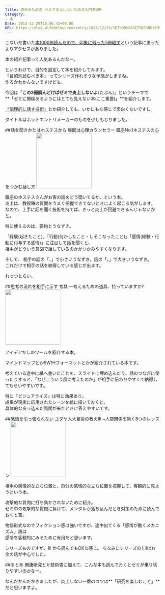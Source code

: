 ```yaml
---
Title: 理系のための ゼミで炎上しないための入門書3冊
Category:
- 本
Date: 2013-12-29T15:06:43+09:00
URL: https://blog.alfebelow.com/entry/2013/12/29/%E7%90%86%E7%B3%BB%E3%81%AE%E3%81%9F%E3%82%81%E3%81%AE%E3%82%BC%E3%83%9F%E3%81%A7%E7%82%8E%E4%B8%8A%E3%81%97%E3%81%AA%E3%81%84%E3%81%9F%E3%82%81%E3%81%AE%E5%85%A5%E9%96%80%E6%9B%B83%E5%86%8A
---
```


こないだ書いた[本1000冊読んだので、印象に残った5冊晒す](http://alfe.hateblo.jp/entry/2013/12/18/%E6%9C%AC1000%E5%86%8A%E8%AA%AD%E3%82%93%E3%81%A0%E3%81%AE%E3%81%A7%E3%80%81%E5%8D%B0%E8%B1%A1%E3%81%AB%E6%AE%8B%E3%81%A3%E3%81%9F5%E5%86%8A%E6%99%92%E3%81%99)という記事に思ったよりアクセスがありました。

本の紹介記事って人気あるんだなー。

というわけで、目的を設定して本を紹介してみます。  
『目的別読むべき本』 ってシリーズ作れそうな予感がしますね。  
作るかわかんないですけども。

今回は「**この3冊読んどけばゼミで炎上しないよ**(たぶん)」というテーマで  
**「ゼミに関係あるようにはとても見えない本(ここ重要)」**を紹介します。  

[『論理的に話す技術』](http://www.amazon.co.jp/gp/product/4797355662?ie=UTF8&camp=1207&creative=8411&creativeASIN=4797355662&linkCode=shr&tag=ab1025-22)とか紹介しても、いかにもな感じで面白くないですし。

タイトルはホットエントリメーカーのものを少しもじりました。  



<!-- more -->



##話を聞きかたはホステスから
昼間は心理カウンセラー 銀座No.1ホステスの心をつかむ話し方
<a href="http://www.amazon.co.jp/gp/product/4769610157/ref=as_li_ss_il?ie=UTF8&camp=247&creative=7399&creativeASIN=4769610157&linkCode=as2&tag=ab1025-22"><img border="0" src="http://ws-fe.amazon-adsystem.com/widgets/q?_encoding=UTF8&ASIN=4769610157&Format=_SL160_&ID=AsinImage&MarketPlace=JP&ServiceVersion=20070822&WS=1&tag=ab1025-22"  style="width: 180px; height: auto;" ></a><img src="http://ir-jp.amazon-adsystem.com/e/ir?t=ab1025-22&l=as2&o=9&a=4769610157" width="1" height="1" border="0" alt="" style="border:none !important; margin:0px !important;" />

銀座のホステスさんがお客の話をどう聞いてるか、という本。  
炎上は、教授陣の質問をうまく把握できてないときによく起こる気がします。  
なので、上手に話を聞く技術を持てば、きっと炎上が回避できるんじゃないかと。

特に使えるのは、要約とうなずき。  

「経験(起きたこと)」「行動(何かしたこと・しそこなったこと)」「感情(経験・行動に付与する感情)」に注目して話を聞くと、  
相手がどういう意図で話しているのかがつかみやすくなります。

そして、  相手の話の「、」で小さいうなずき。話の「。」で大きいうなずき。  
これだけで相手の話を納得している感じが出ます。

れっつとらい。

##思考の流れを相手に示す
考具 ―考えるための道具、持っていますか?
<a href="http://www.amazon.co.jp/gp/product/4484032058/ref=as_li_ss_il?ie=UTF8&camp=247&creative=7399&creativeASIN=4484032058&linkCode=as2&tag=ab1025-22"><img border="0" src="http://ws-fe.amazon-adsystem.com/widgets/q?_encoding=UTF8&ASIN=4484032058&Format=_SL160_&ID=AsinImage&MarketPlace=JP&ServiceVersion=20070822&WS=1&tag=ab1025-22"  style="width: 180px; height: auto;" ></a><img src="http://ir-jp.amazon-adsystem.com/e/ir?t=ab1025-22&l=as2&o=9&a=4484032058" width="1" height="1" border="0" alt="" style="border:none !important; margin:0px !important;" />

アイデアだしのツールを紹介する本。

マインドマップとか5W1Hフォーマットとかが紹介されている本です。
  
考えている途中に紙へ書いたことを、スライドに埋め込んだり、話のつなぎに使ったりすると、「なぜこういう風に考えたのか」が相手に伝わりやすくて納得してもらいやすいです。

特に『ビジュアライズ』は特に効果あり。  
成果が現実に応用されたシーンを絵に描いておくと、  
具体的な突っ込んだ質問が来たときに答えやすいです。




##感情を引っ張られない
ユダヤ人大富豪の教えIII ~人間関係を築く8つのレッスン
<a href="http://www.amazon.co.jp/gp/product/4479304274/ref=as_li_ss_il?ie=UTF8&camp=247&creative=7399&creativeASIN=4479304274&linkCode=as2&tag=ab1025-22"><img border="0" src="http://ws-fe.amazon-adsystem.com/widgets/q?_encoding=UTF8&ASIN=4479304274&Format=_SL110_&ID=AsinImage&MarketPlace=JP&ServiceVersion=20070822&WS=1&tag=ab1025-22"  style="width: 180px; height: auto;" ></a><img src="http://ir-jp.amazon-adsystem.com/e/ir?t=ab1025-22&l=as2&o=9&a=4479304274" width="1" height="1" border="0" alt="" style="border:none !important; margin:0px !important;" />

相手の感情的な立ち位置と、自分の感情的な立ち位置を把握して、客観的に見ようという本。 

攻撃的な質問に打ち負かされないために紹介。  
ゼミ中の攻撃的な質問に負けて、メンタルが落ち込んだとき対策のために読んでおくと吉。
 
物語形式なのでフィクション感は強いですが、途中出てくる「感情が動くメカニズム」説は  
感情を客観的にみるために有用だと思います。

シリーズものですが、III から読んでもOKな感じ。
ちなみにシリーズの I,IIはお金の話が中心でした。

##まとめ
関連研究とか技術書に加えて、こんな本も読んでおくとゼミが乗り切りやすいのかなー。  

なんだかんだかきましたが、炎上しない一番のコツは**「研究を楽しむこと」**だと思いますよ。


  
